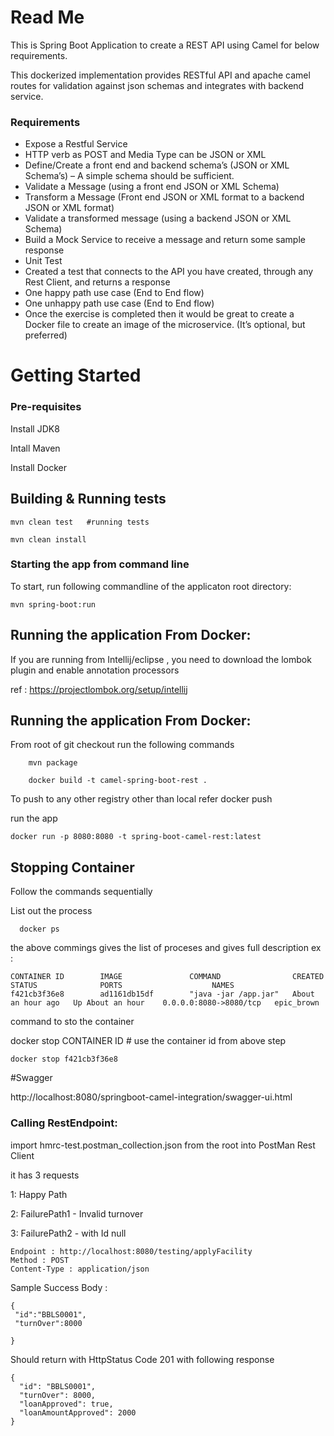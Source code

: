 # Read Me 

This is Spring Boot Application to create a REST API using Camel for below requirements. 

This dockerized implementation provides RESTful API and apache camel routes for validation against json schemas and integrates with backend service.

### Requirements

*	Expose a Restful Service
*	HTTP verb as POST and Media Type can be JSON or XML
*	Define/Create a front end and backend schema’s (JSON or XML Schema’s) – A simple schema should be sufficient.
*	Validate a Message (using a front end JSON or XML Schema)
*	Transform a Message (Front end JSON or XML format to a backend JSON or XML format)
*	Validate a transformed message (using a backend JSON or XML Schema)
*	Build a Mock Service to receive a message and return some sample response
*	Unit Test
*	Created a test that connects to the API you have created, through any Rest Client, and returns a response
*	One happy path use case (End to End flow)
*	One unhappy path use case (End to End flow)
*	Once the exercise is completed then it would be great to create a Docker file to create an image of the microservice. (It’s optional, but preferred)



# Getting Started

### Pre-requisites

  Install JDK8

  Intall Maven

  Install Docker


## Building & Running  tests
    mvn clean test   #running tests

    mvn clean install 

### Starting the app from command line

To start, run following commandline of the applicaton root directory:

    mvn spring-boot:run

## Running the application From Docker:

 If you are running from Intellij/eclipse ,  you need to download the lombok plugin and enable  annotation processors

 ref : https://projectlombok.org/setup/intellij

## Running the application From Docker:

From root of git checkout run the following commands 
        
        mvn package

        docker build -t camel-spring-boot-rest .

To push to any other registry other than local refer docker push

run the app

    docker run -p 8080:8080 -t spring-boot-camel-rest:latest

## Stopping Container

Follow the commands sequentially

List out the process

      docker ps

  the above commings gives the list of proceses and gives full description
ex :

    CONTAINER ID        IMAGE               COMMAND                CREATED             STATUS              PORTS                    NAMES
    f421cb3f36e8        ad1161db15df        "java -jar /app.jar"   About an hour ago   Up About an hour    0.0.0.0:8080->8080/tcp   epic_brown


command to sto the container

   docker stop  CONTAINER ID      # use the container id from above step
    
    docker stop f421cb3f36e8



#Swagger
  
  http://localhost:8080/springboot-camel-integration/swagger-ui.html  
  
### Calling RestEndpoint:


import  hmrc-test.postman_collection.json from the root into PostMan Rest Client

 it has 3 requests
 
 1: Happy Path
 
 2: FailurePath1 - Invalid turnover
 
 3: FailurePath2 - with Id null
 

    Endpoint : http://localhost:8080/testing/applyFacility
    Method : POST
    Content-Type : application/json

   
   Sample Success Body :
    
    {
     "id":"BBLS0001",
     "turnOver":8000

    }
    
  Should return with HttpStatus Code 201 with following response
  
    {
      "id": "BBLS0001",
      "turnOver": 8000,
      "loanApproved": true,
      "loanAmountApproved": 2000
    }
  
  